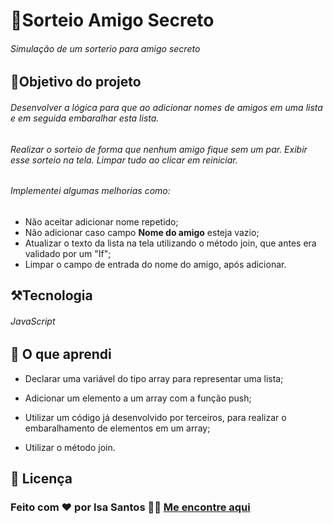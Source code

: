 # 🎲Sorteio Amigo Secreto
###### Simulação de um sorterio para amigo secreto


## 🎯Objetivo do projeto
###### Desenvolver a lógica para que ao adicionar nomes de amigos em uma lista e em seguida embaralhar esta lista.
###### Realizar o sorteio de forma que nenhum amigo fique sem um par. Exibir esse sorteio na tela. Limpar tudo ao clicar em reiniciar.
###### Implementei algumas melhorias como:  
* Não aceitar adicionar nome repetido;
* Não adicionar caso campo **Nome do amigo** esteja vazio;
* Atualizar o texto da lista na tela utilizando o método join, que antes era validado por um "If";
* Limpar o campo de entrada do nome do amigo, após adicionar.



## ⚒️Tecnologia
###### JavaScript


## 🦉 O que aprendi
* Declarar uma variável do tipo array para representar uma lista;

* Adicionar um elemento a um array com a função push;

* Utilizar um código já desenvolvido por terceiros, para realizar o embaralhamento de elementos em um array;

* Utilizar o método join.

## 📝 Licença
### Feito com ❤️ por Isa Santos 👋🏽 [Me encontre aqui](https://www.linkedin.com/in/isabela-siqueira-40609925/)
